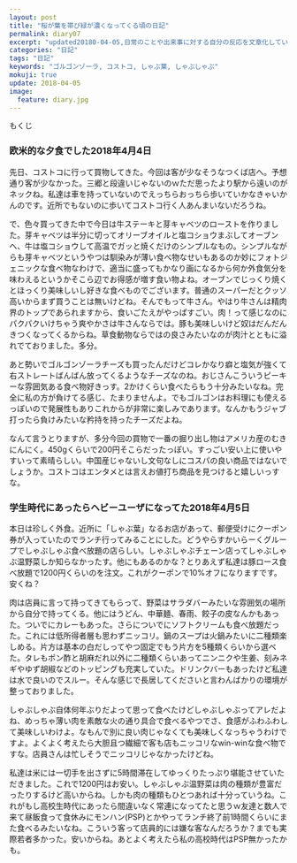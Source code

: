 ```yaml
---
layout: post
title: "桜が葉を帯び緑が濃くなってくる頃の日記"
permalink: diary07
excerpt: "updated20180-04-05,日常のことや出来事に対する自分の反応を文章化していこうのコーナーです。特にテーマも設けずにつらつらと書いていくとっても楽しいコーナーです。見る人にとって楽しいコーナーかどうかは定かではありませんよー"
categories: "日記"
tags: "日記"
keywords: "ゴルゴンゾーラ, コストコ, しゃぶ葉, しゃぶしゃぶ"
mokuji: true
update: 2018-04-05
image:
  feature: diary.jpg
---
```


<div id="mokuji"><span>もくじ</span></div>

### 欧米的な夕食でした2018年4月4日

先日、コストコに行って買物してきた。今回は客が少なそうなつくば店へ。予想通り客が少なかった。三郷と段違いじゃないのｗただ思ったより駅から遠いのがネックね。私達は車を持っていないのでえっちらおっちら歩いていかなきゃいかんのです。近所でもないのに歩いてコストコ行く人あんまいないだろうね。

で、色々買ってきた中で今日は牛ステーキと芽キャベツのローストを作りました。芽キャベツは半分に切ってオリーブオイルと塩コショウまぶしてオーブンへ、牛は塩コショウして高温でガッと焼くだけのシンプルなもの。シンプルながらも芽キャベツというやつは馴染みが薄い食べ物なせいもあるのか妙にフォトジェニックな食べ物なわけで、適当に盛ってもかなり画になるから何か外食気分を味わえるというかそこら辺でお得感が増す食い物よね。オーブンでじっくり焼くとほっくり美味しいし好きな食べものでございます。普通のスーパーだとクッソ高いからまず買うことは無いけどね。そんでもって牛さん。やはり牛さんは精肉界のトップであられますから、食いごたえがやっぱすごい。肉！って感じなのにパクパクいけちゃう爽やかさは牛さんならでは。豚も美味しいけど奴はだんだんきつくなってくるからね。草食動物ならではの良さみたいなのが肉汁とともに溢れでておりました。多分。

あと勢いでゴルゴンゾーラチーズも買ったんだけどコレかなり癖と塩気が強くて右ストレートばんばん放ってくるようなチーズなのね。おじさんこういうピーキーな雰囲気ある食べ物好きっす。2かけくらい食べたらもう十分みたいなね。完全に私の方が負けてる感じ、たまりませんよ。でもゴルゴンはお料理にも使えるっぽいので発展性もありこれからが非常に楽しみであります。なんかもうジャブ打ったら負けみたいな矜持を持ったチーズだよね。

なんて言うとりますが、多分今回の買物で一番の掘り出し物はアメリカ産のむきにんにく。450gくらいで200円そこらだったっぽい。すっごい安い上に使いやすいって素晴らしい。中国産じゃないし文句なしにコスパの良い商品ではないでしょうか。コストコはエンタメとは言えお値打ち商品を見つけると嬉しいっすな。

### 学生時代にあったらヘビーユーザになってた2018年4月5日

本日は珍しく外食。近所に「しゃぶ葉」なるお店があって、郵便受けにクーポン券が入っていたのでランチ行ってみることにした。どうやらすかいらーくグループでしゃぶしゃぶ食べ放題の店らしい。しゃぶしゃぶチェーン店ってしゃぶしゃぶ温野菜しか知らなかったす。他にもあるのかな？とりあえず私達は豚ロース食べ放題で1200円くらいのを注文。これがクーポンで10%オフになりますです。安くね？

肉は店員に言って持ってきてもらって、野菜はサラダバーみたいな雰囲気の場所から自分で持ってくる。他にはうどん、中華麺、春雨、餃子の皮なんかもあった。ついでにカレーもあった。さらについでにソフトクリームも食べ放題だった。これには低所得者層も思わずニッコリ。鍋のスープは火鍋みたいに二種類楽しめる。片方は基本の白だしってやつ固定でもう片方を5種類くらいから選べた。タレもポン酢と胡麻だれ以外に二種類くらいあってニンニクや生姜、刻みネギやゆず胡椒などのトッピングも充実していた。ドリンクバーもあったけど私達は水で良いのでスルー。そんな感じで長居してくださいと言わんばかりの環境が整っておりました。

しゃぶしゃぶ自体何年ぶりだよって思って食べたけどしゃぶしゃぶってアレだよね、めっちゃ薄い肉を素敵な火の通り具合で食べるやつでさ、食感がふわふわして美味しいわけよ。なもんで別に良い肉じゃなくても美味しくなっちゃうわけですよ。よくよく考えたら大胆且つ繊細で客も店もニッコリなwin-winな食べ物ですな。店員さんは忙しそうでニッコリじゃなかったけどね。

私達は米には一切手を出さずに5時間滞在してゆっくりたっぷり堪能させていただきました。これで1200円はお安い。しゃぶしゃぶ温野菜は肉の種類が豊富だったりするけど高いからね。しかも肉の種類もひとつあれば十分っていうね。これがもし高校生時代にあったら間違いなく常連になってたと思うｗ友達と数人で来て昼飯食って食休みにモンハン(PSP)とかやってランチ終了前1時間くらいにまた食べるみたいなね。こういう客って店員的には嫌な客なんだろうか？までも実際若者多かった。安いからね。あとよく考えたら私の高校時代はPSP無かったかも。